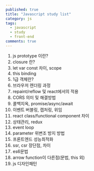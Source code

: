 ```yaml
---
published: true  
title: "Javascript study list"  
category: js  
tags:
  - javascript
  - study
  - front-end
comments: true
---
```


1. js prototype 이란?  
2. closure 란?  
3. let var const 차이, scope  
4. this binding
5. 1급 객체란?
6. 브라우저 렌더링 과정
7. repaint/reflow 및 react에서의 적용
8. CORS 의미 및 해결방법
9. 콜백지옥, promise/async/await  
10. 이벤트 버블링, 캡처링, 위임
11. react class/functional component 차이  
12. 상태관리, redux
13. event loop
14. parameter 위변조 방지 방법  
15. 프론트엔드 성능최적화
16. ssr, csr 장단점, 차이  
17. es6문법
18. arrow function이 다른점(문법, this 외)
19. js 디자인패턴